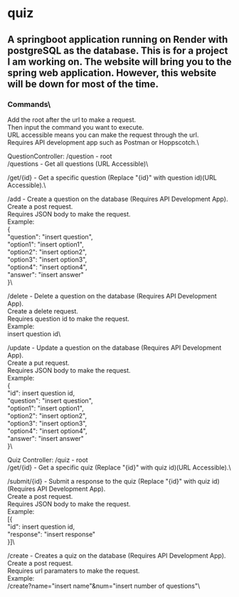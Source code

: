 # quiz

## A springboot application running on Render with postgreSQL as the database. This is for a project I am working on. The website will bring you to the spring web application. However, this website will be down for most of the time.

### Commands\
Add the root after the url to make a request.\
Then input the command you want to execute.\
URL accessible means you can make the request through the url.\
Requires API development app such as Postman or Hoppscotch.\

QuestionController: /question - root\
/questions - Get all questions (URL Accessible)\

/get/{id} - Get a specific question (Replace "{id}" with question id)(URL Accessible).\

/add - Create a question on the database (Requires API Development App).\
Create a post request.\
Requires JSON body to make the request.\
Example:\
{\
  "question": "insert question",\
  "option1": "insert option1",\
  "option2": "insert option2",\
  "option3": "insert option3",\
  "option4": "insert option4",\
  "answer": "insert answer"\
}\

/delete - Delete a question on the database (Requires API Development App).\
Create a delete request.\
Requires question id to make the request.\
Example:\
insert question id\

/update - Update a question on the database (Requires API Development App).\
Create a put request.\
Requires JSON body to make the request.\
Example:\
{\
  "id": insert question id,\
  "question": "insert question",\
  "option1": "insert option1",\
  "option2": "insert option2",\
  "option3": "insert option3",\
  "option4": "insert option4",\
  "answer": "insert answer"\
}\

Quiz Controller: /quiz - root\
/get/{id} - Get a specific quiz (Replace "{id}" with quiz id)(URL Accessible).\

/submit/{id} - Submit a response to the quiz (Replace "{id}" with quiz id)(Requires API Development App).\
Create a post request.\
Requires JSON body to make the request.\
Example:\
[{\
  "id": insert question id,\
  "response": "insert response"\
}]\

/create - Creates a quiz on the database (Requires API Development App).\
Create a post request.\
Requires url paramaters to make the request.\
Example:\
/create?name="insert name"&num="insert number of questions"\
